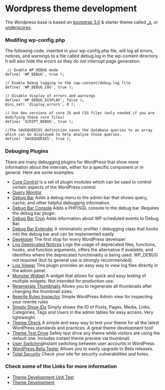 # Wordpress theme development
The Wordpress base is based on [bootstrap 3.0](http://getbootstrap.com/) & starter theme called [_s](https://github.com/Automattic/_s), or [underscores](https://github.com/Automattic/_s).

### Modifing wp-config.php
The following code, inserted in your wp-config.php file, will log all errors, notices, and warnings to a file called debug.log in the wp-content directory. It will also hide the errors so they do not interrupt page generation.
```
 // Enable WP_DEBUG mode
define( 'WP_DEBUG', true );

// Enable Debug logging to the /wp-content/debug.log file
define( 'WP_DEBUG_LOG', true );

// Disable display of errors and warnings 
define( 'WP_DEBUG_DISPLAY', false );
@ini_set( 'display_errors', 0 );

// Use dev versions of core JS and CSS files (only needed if you are modifying these core files)
define( 'SCRIPT_DEBUG', true );

//The SAVEQUERIES definition saves the database queries to an array which can be displayed to help analyze those queries. 
define( 'SAVEQUERIES', true );
```

### Debuging  Plugins
There are many debugging plugins for WordPress that show more information about the internals, either for a specific component or in general. Here are some examples:
- [Core Control](https://wordpress.org/plugins/core-control/) is a set of plugin modules which can be used to control certain aspects of the WordPress control.
- [Query Monitor](https://wordpress.org/plugins/query-monitor/)
- [Debug Bar](https://wordpress.org/plugins/debug-bar/) Adds a debug menu to the admin bar that shows query, cache, and other helpful debugging information.
- [Debug Bar Console](http://wordpress.org/plugins/debug-bar-console/) Adds a PHP/SQL console to the debug bar. Requires the debug bar plugin.
- [Debug Bar Cron](https://wordpress.org/plugins/debug-bar-cron/) Adds information about WP scheduled events to Debug Bar.
- [Debug Bar Extender](https://wordpress.org/plugins/debug-bar-extender/) A minimalistic profiler / debugging class that hooks into the debug bar and can be implemented easily
- [Developer](https://wordpress.org/plugins/developer/) The first stop for every WordPress developer
- [Log Deprecated Notices](https://wordpress.org/plugins/log-deprecated-notices/) Logs the usage of deprecated files, functions, hooks, and function arguments, offers the alternative if available, and identifies where the deprecated functionality is being used. WP_DEBUG not required (but its general use is strongly recommended).
- [Log Viewer](https://wordpress.org/plugins/log-viewer/) This plugin provides an easy way to view log files directly in the admin panel.
- [Monster Widget](https://wordpress.org/plugins/monster-widget/) A widget that allows for quick and easy testing of multiple widgets. Not intended for production use.
- [Regenerate Thumbnails](https://wordpress.org/plugins/regenerate-thumbnails/) Allows you to regenerate all thumbnails after changing the thumbnail sizes.
- [Rewrite Rules Inspector](https://wordpress.org/plugins/rewrite-rules-inspector/) Simple WordPress Admin view for inspecting your rewrite rules
- [Simply Show IDs](https://wordpress.org/plugins/simply-show-ids/) Simply shows the ID of Posts, Pages, Media, Links, Categories, Tags and Users in the admin tables for easy access. Very lightweight.
- [Theme Check](https://wordpress.org/plugins/theme-check/) A simple and easy way to test your theme for all the latest WordPress standards and practices. A great theme development tool!
- [Theme Test Drive](https://wordpress.org/plugins/theme-test-drive/) Safely test drive any theme while visitors are using the default one. Includes instant theme preview via thumbnail.
- [User Switching](https://wordpress.org/plugins/user-switching/)Instant switching between user accounts in WordPress
- [WordPress Beta Tester](https://wordpress.org/plugins/wordpress-beta-tester/) Allows you to easily upgrade to Beta releases.
- [Total Security](https://wordpress.org/plugins/total-security/) Check your site for security vulnerabilities and holes.

### Check some of the Links for more information
- [Theme Development Unit Test](https://codex.wordpress.org/Theme_Unit_Test)
- [Theme Development](https://codex.wordpress.org/Theme_Development#Theme_Testing_Process)




